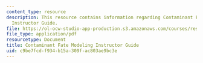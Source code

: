 ```yaml
---
content_type: resource
description: This resource contains information regarding Contaminant Fate Modeling
  Instructor Guide.
file: https://ol-ocw-studio-app-production.s3.amazonaws.com/courses/res-tll-004-stem-concept-videos-fall-2013/c9be7fcdf934b15a309fac803ae9bc3e_MITRES_TLL-004F13_CnFat_IG.pdf
file_type: application/pdf
resourcetype: Document
title: Contaminant Fate Modeling Instructor Guide
uid: c9be7fcd-f934-b15a-309f-ac803ae9bc3e
---
```

